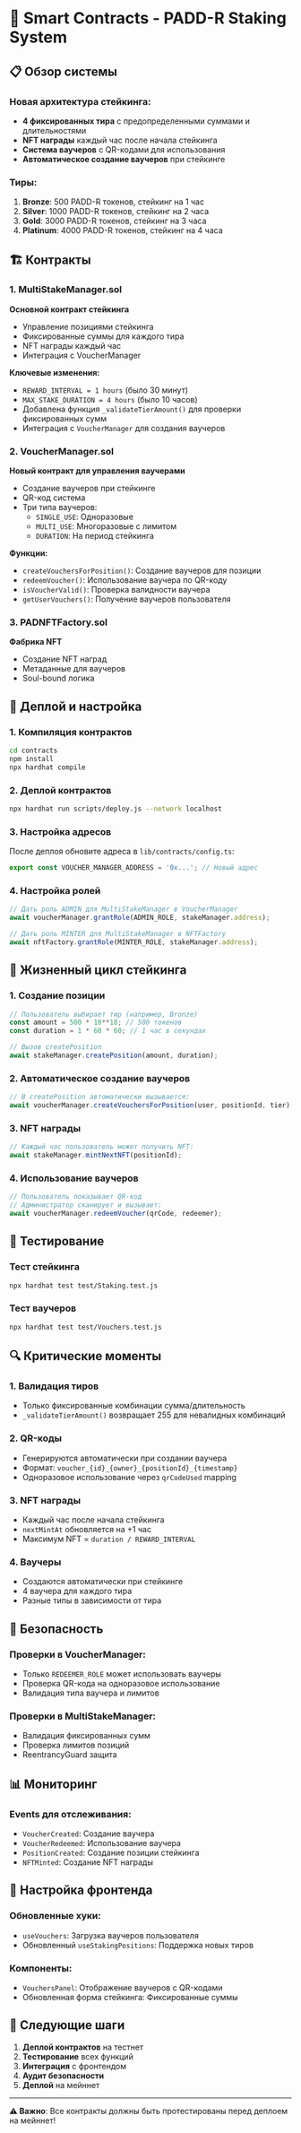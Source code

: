 # 🚀 Smart Contracts - PADD-R Staking System

## 📋 Обзор системы

### Новая архитектура стейкинга:
- **4 фиксированных тира** с предопределенными суммами и длительностями
- **NFT награды** каждый час после начала стейкинга
- **Система ваучеров** с QR-кодами для использования
- **Автоматическое создание ваучеров** при стейкинге

### Тиры:
1. **Bronze**: 500 PADD-R токенов, стейкинг на 1 час
2. **Silver**: 1000 PADD-R токенов, стейкинг на 2 часа
3. **Gold**: 3000 PADD-R токенов, стейкинг на 3 часа
4. **Platinum**: 4000 PADD-R токенов, стейкинг на 4 часа

## 🏗️ Контракты

### 1. MultiStakeManager.sol
**Основной контракт стейкинга**
- Управление позициями стейкинга
- Фиксированные суммы для каждого тира
- NFT награды каждый час
- Интеграция с VoucherManager

**Ключевые изменения:**
- `REWARD_INTERVAL = 1 hours` (было 30 минут)
- `MAX_STAKE_DURATION = 4 hours` (было 10 часов)
- Добавлена функция `_validateTierAmount()` для проверки фиксированных сумм
- Интеграция с `VoucherManager` для создания ваучеров

### 2. VoucherManager.sol
**Новый контракт для управления ваучерами**
- Создание ваучеров при стейкинге
- QR-код система
- Три типа ваучеров:
  - `SINGLE_USE`: Одноразовые
  - `MULTI_USE`: Многоразовые с лимитом
  - `DURATION`: На период стейкинга

**Функции:**
- `createVouchersForPosition()`: Создание ваучеров для позиции
- `redeemVoucher()`: Использование ваучера по QR-коду
- `isVoucherValid()`: Проверка валидности ваучера
- `getUserVouchers()`: Получение ваучеров пользователя

### 3. PADNFTFactory.sol
**Фабрика NFT**
- Создание NFT наград
- Метаданные для ваучеров
- Soul-bound логика

## 🔧 Деплой и настройка

### 1. Компиляция контрактов
```bash
cd contracts
npm install
npx hardhat compile
```

### 2. Деплой контрактов
```bash
npx hardhat run scripts/deploy.js --network localhost
```

### 3. Настройка адресов
После деплоя обновите адреса в `lib/contracts/config.ts`:
```typescript
export const VOUCHER_MANAGER_ADDRESS = '0x...'; // Новый адрес
```

### 4. Настройка ролей
```javascript
// Дать роль ADMIN для MultiStakeManager в VoucherManager
await voucherManager.grantRole(ADMIN_ROLE, stakeManager.address);

// Дать роль MINTER для MultiStakeManager в NFTFactory
await nftFactory.grantRole(MINTER_ROLE, stakeManager.address);
```

## 🔄 Жизненный цикл стейкинга

### 1. Создание позиции
```javascript
// Пользователь выбирает тир (например, Bronze)
const amount = 500 * 10**18; // 500 токенов
const duration = 1 * 60 * 60; // 1 час в секундах

// Вызов createPosition
await stakeManager.createPosition(amount, duration);
```

### 2. Автоматическое создание ваучеров
```javascript
// В createPosition автоматически вызывается:
await voucherManager.createVouchersForPosition(user, positionId, tier);
```

### 3. NFT награды
```javascript
// Каждый час пользователь может получить NFT:
await stakeManager.mintNextNFT(positionId);
```

### 4. Использование ваучеров
```javascript
// Пользователь показывает QR-код
// Администратор сканирует и вызывает:
await voucherManager.redeemVoucher(qrCode, redeemer);
```

## 🧪 Тестирование

### Тест стейкинга
```bash
npx hardhat test test/Staking.test.js
```

### Тест ваучеров
```bash
npx hardhat test test/Vouchers.test.js
```

## 🔍 Критические моменты

### 1. Валидация тиров
- Только фиксированные комбинации сумма/длительность
- `_validateTierAmount()` возвращает 255 для невалидных комбинаций

### 2. QR-коды
- Генерируются автоматически при создании ваучера
- Формат: `voucher_{id}_{owner}_{positionId}_{timestamp}`
- Одноразовое использование через `qrCodeUsed` mapping

### 3. NFT награды
- Каждый час после начала стейкинга
- `nextMintAt` обновляется на +1 час
- Максимум NFT = `duration / REWARD_INTERVAL`

### 4. Ваучеры
- Создаются автоматически при стейкинге
- 4 ваучера для каждого тира
- Разные типы в зависимости от тира

## 🚨 Безопасность

### Проверки в VoucherManager:
- Только `REDEEMER_ROLE` может использовать ваучеры
- Проверка QR-кода на одноразовое использование
- Валидация типа ваучера и лимитов

### Проверки в MultiStakeManager:
- Валидация фиксированных сумм
- Проверка лимитов позиций
- ReentrancyGuard защита

## 📊 Мониторинг

### Events для отслеживания:
- `VoucherCreated`: Создание ваучера
- `VoucherRedeemed`: Использование ваучера
- `PositionCreated`: Создание позиции стейкинга
- `NFTMinted`: Создание NFT награды

## 🔧 Настройка фронтенда

### Обновленные хуки:
- `useVouchers`: Загрузка ваучеров пользователя
- Обновленный `useStakingPositions`: Поддержка новых тиров

### Компоненты:
- `VouchersPanel`: Отображение ваучеров с QR-кодами
- Обновленная форма стейкинга: Фиксированные суммы

## 🎯 Следующие шаги

1. **Деплой контрактов** на тестнет
2. **Тестирование** всех функций
3. **Интеграция** с фронтендом
4. **Аудит безопасности**
5. **Деплой** на мейннет

---

**⚠️ Важно**: Все контракты должны быть протестированы перед деплоем на мейннет!
